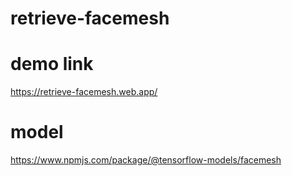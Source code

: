 # retrieve-facemesh

# demo link

https://retrieve-facemesh.web.app/

# model

https://www.npmjs.com/package/@tensorflow-models/facemesh
